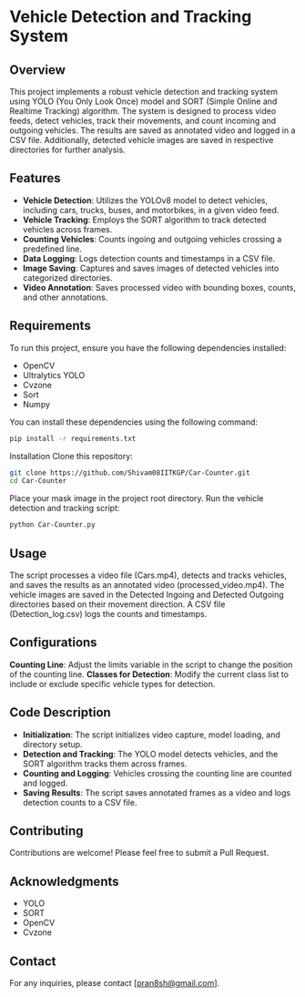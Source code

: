 # Vehicle Detection and Tracking System

## Overview

This project implements a robust vehicle detection and tracking system using YOLO (You Only Look Once) model and SORT (Simple Online and Realtime Tracking) algorithm. The system is designed to process video feeds, detect vehicles, track their movements, and count incoming and outgoing vehicles. The results are saved as annotated video and logged in a CSV file. Additionally, detected vehicle images are saved in respective directories for further analysis.

## Features

- **Vehicle Detection**: Utilizes the YOLOv8 model to detect vehicles, including cars, trucks, buses, and motorbikes, in a given video feed.
- **Vehicle Tracking**: Employs the SORT algorithm to track detected vehicles across frames.
- **Counting Vehicles**: Counts ingoing and outgoing vehicles crossing a predefined line.
- **Data Logging**: Logs detection counts and timestamps in a CSV file.
- **Image Saving**: Captures and saves images of detected vehicles into categorized directories.
- **Video Annotation**: Saves processed video with bounding boxes, counts, and other annotations.

## Requirements

To run this project, ensure you have the following dependencies installed:

- OpenCV
- Ultralytics YOLO
- Cvzone
- Sort
- Numpy

You can install these dependencies using the following command:
```sh
pip install -r requirements.txt
```

Installation
Clone this repository:
```sh
git clone https://github.com/Shivam08IITKGP/Car-Counter.git
cd Car-Counter
```

Place your mask image in the project root directory.
Run the vehicle detection and tracking script:

```sh
python Car-Counter.py
```
## Usage
The script processes a video file (Cars.mp4), detects and tracks vehicles, and saves the results as an annotated video (processed_video.mp4). The vehicle images are saved in the Detected Ingoing and Detected Outgoing directories based on their movement direction. A CSV file (Detection_log.csv) logs the counts and timestamps.

## Configurations
**Counting Line**: Adjust the limits variable in the script to change the position of the counting line.
**Classes for Detection**: Modify the current class list to include or exclude specific vehicle types for detection.

## Code Description
- **Initialization**: The script initializes video capture, model loading, and directory setup.
- **Detection and Tracking**: The YOLO model detects vehicles, and the SORT algorithm tracks them across frames.
- **Counting and Logging**: Vehicles crossing the counting line are counted and logged.
- **Saving Results**: The script saves annotated frames as a video and logs detection counts to a CSV file.

## Contributing
Contributions are welcome! Please feel free to submit a Pull Request.

## Acknowledgments
- YOLO
- SORT
- OpenCV
- Cvzone

## Contact
For any inquiries, please contact [pran8sh@gmail.com].
